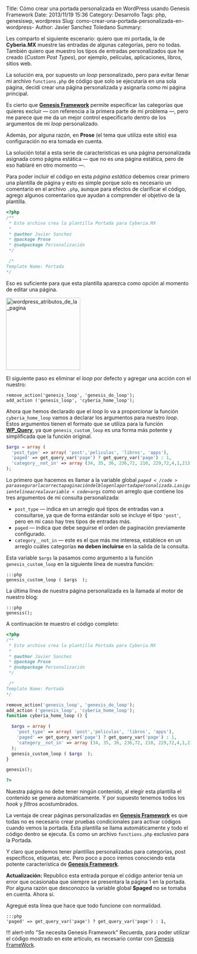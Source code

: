 Title: Cómo crear una portada personalizada en WordPress usando Genesis Framework
Date: 2013/11/19 15:36
Category: Desarrollo
Tags: php, genesiswp, wordpress
Slug: como-crear-una-portada-personalizada-en-wordpress-
Author: Javier Sanchez Toledano
Summary:

Les comparto el siguiente escenario: quiero que mi portada, la de <strong>Cyberia.MX</strong> muestre las entradas de algunas categorías, pero no todas. También quiero que muestro los tipos de entradas personalizados que he creado (<em>Custom Post Types</em>), por ejemplo, películas, aplicaciones, libros, sitios web.

La solución era, por supuesto un <em>loop</em> personalizado, pero para evitar llenar mi archivo <code>functions.php</code> de código que solo se ejecutaría en una sola página, decidí crear una página personalizada y asignarla como mi página principal.


Es cierto que <a href="http://ito.mx/genesis"><strong>Genesis Framework</strong></a> permite especificar las categorías que quieres excluir — con referencia a la primera parte de mi problema —, pero me parece que me da un mejor control especificarlo dentro de los argumentos de mi <em>loop</em> personalizado.

Además, por alguna razón, en <strong>Prose</strong> (el tema que utiliza este sitio) esa configuración no era tomada en cuenta.

La solución total a esta serie de características es una página personalizada asignada como página estática — que no es una página estática, pero de eso hablaré en otro momento —.

Para poder incluir el código en esta <em>página estática</em> debemos crear primero una plantilla de página y esto es simple porque solo es necesario un comentario en el archivo <code>.php</code>, aunque para efectos de clarificar el código, agrego algunos comentarios que ayudan a comprender el objetivo de la plantilla.

```php
<?php
/**
 * Este archivo crea la plantilla Portada para Cyberia.MX
 *
 * @author Javier Sanchez
 * @package Prose
 * @subpackage Personalización
 */

 /*
Template Name: Portada
*/
```

Eso es suficiente para que esta plantilla aparezca como opción al momento de editar una página.

<img class="aligncenter size-full wp-image-1227" title="wordpress_atributos_de_la_pagina" src="http://cyberia.mx/media/wordpress_atributos_de_la_pagina.jpg" alt="wordpress_atributos_de_la_pagina" width="202" height="197" />

El siguiente paso es eliminar el <em>loop</em> por defecto y agregar una acción con el nuestro:

```
remove_action('genesis_loop', 'genesis_do_loop');
add_action ('genesis_loop', 'cyberia_home_loop');
```

Ahora que hemos declarado que el <em>loop</em> lo va a proporcionar la función <code>cyberia_home_loop</code> vamos a declarar los argumentos para nuestro <em>loop</em>. Estos argumentos tienen el formato que se utiliza para la función <strong><a href="http://codex.wordpress.org/Class_Reference/WP_Query">WP_Query</a></strong>, ya que <code>genesis_custom_loop</code> es una forma más potente y simplificada que la función original.

```php
$args = array (
  'post_type' => array( 'post','peliculas', 'libros', 'apps'),
  'paged' => get_query_var('page') ? get_query_var('page') : 1,
  'category__not_in' => array (34, 35, 36, 236,72, 210, 229,72,4,1,213)
);
```

Lo primero que hacemos es llamar a la variable global <code>$paged</code> para asegurar la correcta paginación del blog en la portada personalizada. La siguiente línea crea la variable <code>$args</code> como un arreglo que contiene los tres argumentos de mi consulta personalizada:
<ul>
    <li><code>post_type</code> — indica en un arreglo qué tipos de entradas van a consultarse, ya que de forma estándar solo se incluye el tipo <code>'post'</code>, pero en mi caso hay tres tipos de entradas más.</li>
    <li><code>paged</code> — indica que debe seguirse el orden de paginación previamente configurado.</li>
    <li><code>category__not_in</code> — este es el que más me interesa, establece en un arreglo cuáles categorías <strong>no deben incluirse</strong> en la salida de la consulta.</li>
</ul>
Esta variable <code>$args</code> la pasamos como argumento a la función <code>genesis_custom_loop</code> en la siguiente línea de nuestra función:

    :::php
    genesis_custom_loop ( $args  );

La última línea de nuestra página personalizada es la llamada al motor de nuestro blog:

    :::php  
    genesis();

A continuación te muestro el código completo:

```php
<?php
/**
 * Este archivo crea la plantilla Portada para Cyberia.MX
 *
 * @author Javier Sanchez
 * @package Prose
 * @subpackage Personalización
 */

 /*
Template Name: Portada
*/

remove_action('genesis_loop', 'genesis_do_loop');
add_action ('genesis_loop', 'cyberia_home_loop');
function cyberia_home_loop () {

  $args = array (
    'post_type' => array( 'post','peliculas', 'libros', 'apps'),
    'paged' => get_query_var('page') ? get_query_var('page') : 1,
    'category__not_in' => array (34, 35, 36, 236,72, 210, 229,72,4,1,213)
  );
  genesis_custom_loop ( $args  );
}

genesis();

?>
```

Nuestra página no debe tener ningún contenido, al elegir esta plantilla el contenido se genera automáticamente. Y por supuesto tenemos todos los <em>hook</em> y <em>filtros</em> acostumbrados.

La ventaja de crear páginas personalizadas en <a href="http://ito.mx/genesis"><strong>Genesis Framework</strong></a> es que todas no es necesario crear pruebas condicionales para activar códigos cuando vemos la portada. Esta plantilla se llama automáticamente y todo el código dentro se ejecuta. Es como un archivo <code>functions.php</code> exclusivo para la Portada.

Y claro que podemos tener plantillas personalizadas para categorías, post específicos, etiquetas, etc. Pero poco a poco iremos conociendo esta potente característica de <a href="http://ito.mx/genesis"><strong>Genesis Framework</strong></a>.

<strong>Actualización:</strong> Republico esta entrada porque el código anterior tenía un error que ocasionaba que siempre se presentara la página 1 en la portada. Por alguna razón que desconozco la variable global <strong>$paged</strong> no se tomaba en cuenta. Ahora sí.

Agregué esta línea que hace que todo funcione con normalidad.

    :::php
    'paged' => get_query_var('page') ? get_query_var('page') : 1,

!!! alert-info "Se necesita Genesis Framework"
    Recuerda, para poder utilizar el código mostrado en este artículo, es necesario contar con [Genesis FrameWork](http://ito.mx/genesis).
